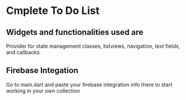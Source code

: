 # Cmplete To Do List

## Widgets and functionalities used are

Provider for state management classes, listviews, navigation, text fields, and callbacks.

## Firebase Integation

Go to main.dart and paste your firebase integration info there to start working in your own collection
